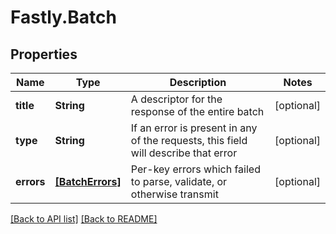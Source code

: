 # Fastly.Batch

## Properties

Name | Type | Description | Notes
------------ | ------------- | ------------- | -------------
**title** | **String** | A descriptor for the response of the entire batch | [optional] 
**type** | **String** | If an error is present in any of the requests, this field will describe that error | [optional] 
**errors** | [**[BatchErrors]**](BatchErrors.md) | Per-key errors which failed to parse, validate, or otherwise transmit | [optional] 


[[Back to API list]](../../README.md#endpoints) [[Back to README]](../../README.md)
